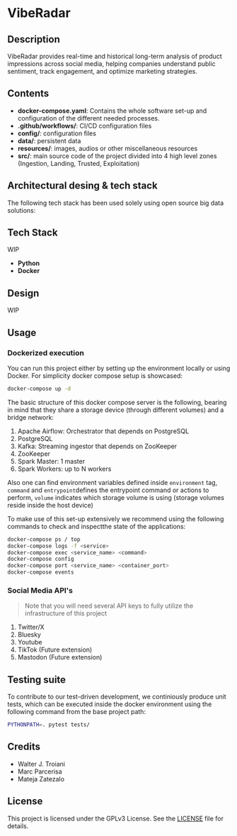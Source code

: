 # VibeRadar 

## Description 

VibeRadar provides real-time and historical long-term analysis of product impressions across social media, helping companies understand public sentiment, track engagement, and optimize marketing strategies.

## Contents

- **docker-compose.yaml**: Contains the whole software set-up and configuration of the different needed processes.
- **.github/workflows/**: CI/CD configuration files
- **config/**: configuration files 
- **data/**: persistent data 
- **resources/**: images, audios or other miscellaneous resources
- **src/**: main source code of the project divided into 4 high level zones (Ingestion, Landing, Trusted, Exploitation)


## Architectural desing & tech stack

The following tech stack has been used solely using open source big data solutions:

## Tech Stack
WIP 

- **Python**
- **Docker** 

## Design 

WIP


## Usage

### Dockerized execution

You can run this project either by setting up the environment locally or using Docker. For simplicity docker compose setup is showcased:

```sh
docker-compose up -d
```

The basic structure of this docker compose server is the following, bearing in mind that they share a storage device (through different volumes) and a bridge network:
1. Apache Airflow: Orchestrator that depends on PostgreSQL
2. PostgreSQL
3. Kafka: Streaming ingestor that depends on ZooKeeper
4. ZooKeeper
5. Spark Master: 1 master
6. Spark Workers: up to N workers

Also one can find environment variables defined inside `environment` tag,  `command` and `entrypoint`defines the entrypoint command or actions to perform, `volume` indicates which storage volume is using (storage volumes reside inside the host device)

To make use of this set-up extensively we recommend using the following commands to check and inspectthe state of the applications:

```sh
docker-compose ps / top
docker-compose logs -f <service>
docker-compose exec <service_name> <command>
docker-compose config
docker-compose port <service_name> <container_port>
docker-compose events
```

### Social Media API's

> Note that you will need several API keys to fully utilize the infrastructure of this project

1. Twitter/X 
2. Bluesky
3. Youtube 
4. TikTok (Future extension)
5. Mastodon (Future extension)

## Testing suite

To contribute to our test-driven development, we continiously produce unit tests, which can be executed inside the docker environment using the following command from the base project path:

```sh
PYTHONPATH=. pytest tests/
```



## Credits

- Walter J. Troiani 
- Marc Parcerisa
- Mateja Zatezalo

## License 

This project is licensed under the GPLv3 License. See the [LICENSE](../LICENSE) file for details.

